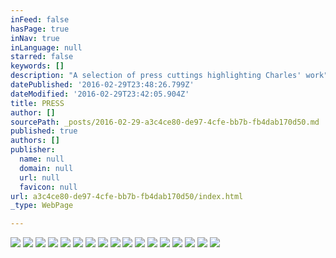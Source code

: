 ```yaml
---
inFeed: false
hasPage: true
inNav: true
inLanguage: null
starred: false
keywords: []
description: "A selection of press cuttings highlighting Charles' work"
datePublished: '2016-02-29T23:48:26.799Z'
dateModified: '2016-02-29T23:42:05.904Z'
title: PRESS
author: []
sourcePath: _posts/2016-02-29-a3c4ce80-de97-4cfe-bb7b-fb4dab170d50.md
published: true
authors: []
publisher:
  name: null
  domain: null
  url: null
  favicon: null
url: a3c4ce80-de97-4cfe-bb7b-fb4dab170d50/index.html
_type: WebPage

---
```

![](https://s3-us-west-2.amazonaws.com/the-grid-img/p/010f39b99326c3b5eb3f0b5503dda558f27a0da4.jpg)
![](https://s3-us-west-2.amazonaws.com/the-grid-img/p/d1fc885f63562b0e1d27d252e0c48946cad2766a.jpg)
![](https://s3-us-west-2.amazonaws.com/the-grid-img/p/0f5785e90e7130e48c84a529f8b69e6428c01b56.jpg)
![](https://s3-us-west-2.amazonaws.com/the-grid-img/p/1edcf654ee580f345d94d7fbcdb077304161dee4.jpg)
![](https://s3-us-west-2.amazonaws.com/the-grid-img/p/695408e507aac92df7987e6130c5987c7f97df29.jpg)
![](https://s3-us-west-2.amazonaws.com/the-grid-img/p/0431628a81ea7b350d4b3c36658fb70f2a8ad6ef.jpg)
![](https://s3-us-west-2.amazonaws.com/the-grid-img/p/aaaa22bcbdcca2fe2e82be63bf5ab59ea5a59ea3.jpg)
![](https://s3-us-west-2.amazonaws.com/the-grid-img/p/9da88868ba05f3a6e412908e77933b22b229691b.jpg)
![](https://the-grid-user-content.s3-us-west-2.amazonaws.com/230a0eda-075d-4bf6-8ca8-eb285523696b.jpg)
![](https://the-grid-user-content.s3-us-west-2.amazonaws.com/c419fede-c541-4224-8b7f-297c7793982d.jpg)
![](https://the-grid-user-content.s3-us-west-2.amazonaws.com/bc8bcee4-4c5e-4ba6-a229-cb779a5b0f83.jpg)
![](https://the-grid-user-content.s3-us-west-2.amazonaws.com/cfc21353-cf02-4586-bfca-a39140451d4e.jpg)
![](https://the-grid-user-content.s3-us-west-2.amazonaws.com/84ea263e-1ead-4d3b-87ac-3be027d8bcc9.jpg)
![](https://the-grid-user-content.s3-us-west-2.amazonaws.com/7da43877-503f-41f6-a689-0391e45e4511.jpg)
![](https://the-grid-user-content.s3-us-west-2.amazonaws.com/4a7e6ae4-202e-4406-95e6-8abba9190062.jpg)
![](https://the-grid-user-content.s3-us-west-2.amazonaws.com/ad00ead1-9e08-45aa-9164-642ff6dbad68.jpg)
![](https://the-grid-user-content.s3-us-west-2.amazonaws.com/0aee764a-9d8c-4bf8-9139-78cd3b4a9bb2.jpg)